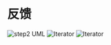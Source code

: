 # 反馈

![step2 UML](https://cdn.jsdelivr.net/gh/huanxueshengmou/picture-host/20241008142129.png)
![Iterator](https://cdn.jsdelivr.net/gh/huanxueshengmou/picture-host/24a3774c5725ec555d55b76e56399469.png)
![Iterator](https://cdn.jsdelivr.net/gh/huanxueshengmou/picture-host/Iterator.jpg)
